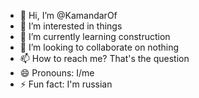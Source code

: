 - 👋 Hi, I’m @KamandarOf
- 👀 I’m interested in things
- 🌱 I’m currently learning construction
- 💞️ I’m looking to collaborate on nothing
- 📫 How to reach me? That's the question
- 😄 Pronouns: I/me
- ⚡ Fun fact: I'm russian

<!---
KamandarOf/Kamandar is a ✨ special ✨ repository because its `README.md` (this file) appears on your GitHub profile.
You can click the Preview link to take a look at your changes.
--->
